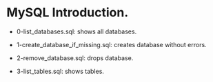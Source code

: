 # MySQL Introduction.

* 0-list_databases.sql: shows all databases.

* 1-create_database_if_missing.sql: creates database without errors.

* 2-remove_database.sql: drops database.

* 3-list_tables.sql: shows tables.



